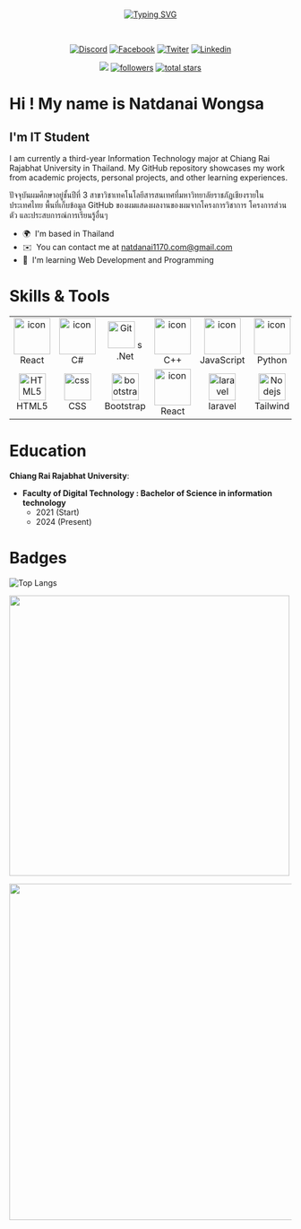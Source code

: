 <!--<img  align = "center" src="https://github.com/ArthitDev/ArthitDev/blob/bbf574964d0519f2c89ab0517f24d815224c2684/assets/images/dino.gif" alt="Dino Jump">-->
<!--![til](assets/images/dino.gif)-->
<br>
<p align="center">
<a href="https://git.io/typing-svg"><img src="https://readme-typing-svg.demolab.com?font=Fira+Code&pause=1000&color=F7E420&center=true&random=false&width=435&lines=Welcome+to+My+Github+;I'm+IT+Student+Year+3+" alt="Typing SVG" /></a>
</p>

<br>
<p align="center">
  <a href="" target="_blank"><img alt="Discord" title="Discord" src="https://img.shields.io/badge/-Discord-7289DA?style=for-the-badge&logo=discord&logoColor=white"/></a>
  <a href="" target="_blank"><img alt="Facebook" title="Facebook" src="https://img.shields.io/badge/-facebook-0866ff?style=for-the-badge&logo=facebook&logoColor=white"/></a>
  <a href="" target="_blank"><img alt="Twiter" title="Twiter" src="https://img.shields.io/badge/-twiter-3c414b?style=for-the-badge&logo=x&logoColor=white"/></a>
  <a href="" target="_blank"><img alt="Linkedin" title="Linkedin" src="https://img.shields.io/badge/-Linkedin-0077b5?style=for-the-badge&logo=Linkedin&logoColor=white"/></a>
 </p>
 <p align="center">
   <a href=""> <img src="https://komarev.com/ghpvc/?username=LnwMosDev&style=for-the-badge&color=brightgreen"/></a>
   <a href=""><img alt="followers" title="Follow me on Github" src="https://img.shields.io/github/followers/LnwMosDev?color=236ad3&style=for-the-badge&logo=github&label=Follow"/></a>
   <a href="">
   <img alt="total stars" title="Total stars on GitHub" src="https://custom-icon-badges.demolab.com/github/stars/LnwMosDev?color=B8B92B&style=for-the-badge&labelColor=959532&logo=star"/></a>
 </p>

Hi ! My name is Natdanai Wongsa
=====================================================================================================================================


 
<!--[![Visitor](https://visitor-badge.laobi.icu/badge?page_id=ArthitDev.ArthitDev)](https://github.com/ArthitDev)-->
 <!--[![GitHub followers](https://img.shields.io/github/followers/ArthitDev.svg?style=social&label=Follow)](https://github.com/ArthitDev?tab=followers) -->


I'm IT Student
--------------

I am currently a third-year Information Technology major at Chiang Rai Rajabhat University in Thailand. My GitHub repository showcases my work from academic projects, personal projects, and other learning experiences.

ปัจจุบันผมศึกษาอยู่ชั้นปีที่ 3 สาขาวิชาเทคโนโลยีสารสนเทศที่มหาวิทยาลัยราชภัฏเชียงรายในประเทศไทย พื้นที่เก็บข้อมูล GitHub ของผมแสดงผลงานของผมจากโครงการวิชาการ โครงการส่วนตัว และประสบการณ์การเรียนรู้อื่นๆ
* 🌍  I'm based in Thailand
* ✉️  You can contact me at [natdanai1170.com@gmail.com](mailto:natdanai1170.com@gmail.com)
* 🧠  I'm learning Web Development and Programming
# Skills & Tools
<!--* 🖥️  See my portfolio at [My Portfolio](http://arthitdev.github.io/)-->

<table align="center">
  <tr>
    <td align="center" width="96">
        <img src="https://techstack-generator.vercel.app/react-icon.svg" alt="icon" width="65" height="65" />
      <br>React
    </td>
    <td align="center" width="96">
        <img src="https://techstack-generator.vercel.app/csharp-icon.svg" alt="icon" width="65" height="65" />
      <br>C#
    </td>
    <td align="center" width="96"> 
        <img src="https://skillicons.dev/icons?i=dotnet" width="48" height="48" alt="Git" />
    s  <br>.Net
    </td>
    <td align="center" width="96">
        <img src="https://techstack-generator.vercel.app/cpp-icon.svg" alt="icon" width="65" height="65" />
      <br>C++
    </td>
    <td align="center" width="96">
        <img src="https://techstack-generator.vercel.app/js-icon.svg" alt="icon" width="65" height="65" />
      <br>JavaScript
    </td>
     <td align="center" width="96">
      <a href="#macropower-tech">
        <img src="https://techstack-generator.vercel.app/python-icon.svg" alt="icon" width="65" height="65" />
      </a>
      <br>Python
    </td>
    <td align="center" width="96">
        <img src="https://techstack-generator.vercel.app/mysql-icon.svg" alt="icon" width="65" height="65" />
      <br>MySQL
    </td>
           <td align="center" width="96">
        <img src="https://techstack-generator.vercel.app/react-icon.svg" alt="icon" width="65" height="65" />
      <br>React
    </td>
     <td align="center" width="96">
        <img src="https://techstack-generator.vercel.app/github-icon.svg" alt="icon" width="65" height="65" />
      <br>Github
    </td>
  </tr>
  <tr>
    <td align="center"  width="96">
        <img src="https://skillicons.dev/icons?i=html" width="48" height="48" alt="HTML5" />
      <br>HTML5
    </td>
    <td align="center" width="96">
        <img src="https://skillicons.dev/icons?i=css" width="48" height="48" alt="css" />
      <br>CSS
    </td>
    <td align="center"  width="96">
        <img src="https://skillicons.dev/icons?i=bootstrap" width="48" height="48" alt="bootstrap" />
      <br>Bootstrap
    </td>
    <td align="center" width="96">
      <img src="https://skillicons.dev/icons?i=react" alt="icon" width="65" height="65" />
        <br>React
    </td>
      <td align="center" width="96">
        <img src="https://skillicons.dev/icons?i=laravel" width="48" height="48" alt="laravel" />
      <br>laravel
    </td>
           <td align="center" width="96">
        <img src="https://skillicons.dev/icons?i=tailwind" width="48" height="48" alt="Nodejs" />
      <br>Tailwind
        <td align="center" width="96">
        <img src="https://skillicons.dev/icons?i=nodejs" width="48" height="48" alt="Nodejs" />
      <br>Nodejs
      </td>
      <td align="center" width="96">
        <img src="https://skillicons.dev/icons?i=java" alt="icon" width="65" height="65" />
      <br>Java
          </td>
           <td align="center" width="96">
        <img src="https://skillicons.dev/icons?i=php" width="48" height="48" alt="Nodejs" />
      <br>PHP
      </td>

 </tr>
</table>


# Education 
**Chiang Rai Rajabhat University**:
  - **Faculty of Digital Technology : Bachelor of Science in information technology**
    - 2021 (Start)
    - 2024 (Present)

<!--# Disocrd Activity <img src="assets/images/Discord.gif" width="55px" height = "55px">

[![Discord Presence](https://lanyard.cnrad.dev/api/416403249235755008)](https://discord.com/users/416403249235755008) -->
<!--# Contact Me<img src="assets/images/Man Technologist Light Skin Tone.png" width="50"> 


<p align="left"> <a href="https://www.facebook.com/MR.Arthit.Profile" target="_blank"><img src="assets/images/facebook.png" width="50" height="50" ></a> 
<a href="https://www.github.com/ArthitDev" target="_blank"><img src="assets/images/github - 2.png" width="50" height="50" /></a> 
<a href="https://www.linkedin.com/in/arthit-lungya-30a29626a" target="_blank"><img src="assets/images/linkedin.png" width="50" height="50" ></a>  
<a href="https://www.twitter.com/ArthitDev" target="_blank" ><img src="assets/images/X.png" width="50" height="50" ></a></p> -->

# Badges 

<!--<img align="center" height="180px" src="https://github-readme-stats-sigma-five.vercel.app/api/top-langs/?username=ArthitDev&langs_count=10&title_color=b2336b&&layout=compact&text_color=e5f7ef&icon_color=526777&hide_border=true&bg_color=141321" />-->


![Top Langs](https://github-readme-stats.vercel.app/api/top-langs/?username=LnwMosDev&layout=compact&langs_count=10&theme=radical&hide_border=true)


<nobr><img align="center" width="500px" src="https://github-readme-stats-sigma-five.vercel.app/api?username=LnwMosDev&show_icons=true&theme=radical&hide_border=true"/>
<p align="center"><img align="left" width ="600px" src="https://github-readme-streak-stats.herokuapp.com/?user=LnwMosDev&theme=radical&hide_border=true&border_radius=5&date_format=j%20M%5B%20Y%5D" /></p>






